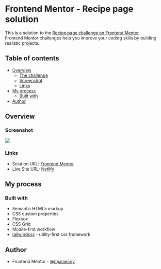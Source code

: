 # Frontend Mentor - Recipe page solution

This is a solution to the [Recipe page challenge on Frontend Mentor](https://www.frontendmentor.io/challenges/recipe-page-KiTsR8QQKm). Frontend Mentor challenges help you improve your coding skills by building realistic projects.

## Table of contents

- [Overview](#overview)
  - [The challenge](#the-challenge)
  - [Screenshot](#screenshot)
  - [Links](#links)
- [My process](#my-process)
  - [Built with](#built-with)
- [Author](#author)

## Overview

### Screenshot

![](https://i.imgur.com/t6xuQOM.png)

### Links

- Solution URL: [Frontend Mentor](https://www.frontendmentor.io/solutions/recipe-page-with-tailwindcss-Muw8HMDwr_)
- Live Site URL: [Netlify](https://fm-recipe-page-challenge.netlify.app)

## My process

### Built with

- Semantic HTML5 markup
- CSS custom properties
- Flexbox
- CSS Grid
- Mobile-first workflow
- [tailwindcss](https://tailwindcss.com) - utility-first css framework

## Author

- Frontend Mentor - [@mjamecny](https://www.frontendmentor.io/profile/mjamecny)
